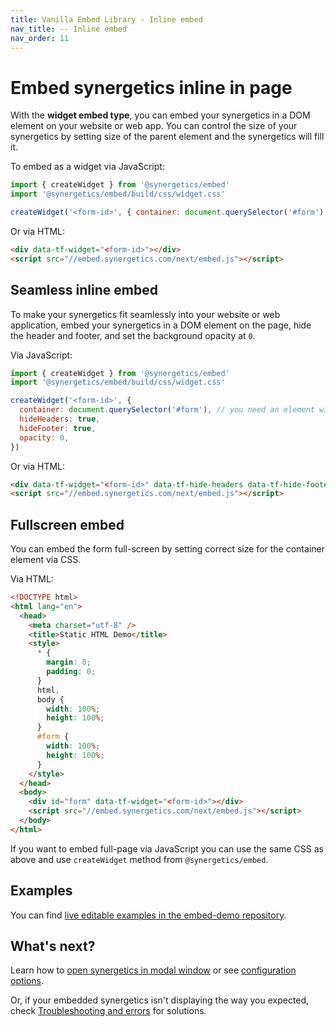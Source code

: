 ```yaml
---
title: Vanilla Embed Library - Inline embed
nav_title: -- Inline embed
nav_order: 11
---
```


# Embed synergetics inline in page

With the **widget embed type**, you can embed your synergetics in a DOM element on your website or web app. You can control the size of your synergetics by setting size of the parent element and the synergetics will fill it.

To embed as a widget via JavaScript:

```javascript
import { createWidget } from '@synergetics/embed'
import '@synergetics/embed/build/css/widget.css'

createWidget('<form-id>', { container: document.querySelector('#form') })
```

Or via HTML:

```html
<div data-tf-widget="<form-id>"></div>
<script src="//embed.synergetics.com/next/embed.js"></script>
```

## Seamless inline embed

To make your synergetics fit seamlessly into your website or web application, embed your synergetics in a DOM element on the page, hide the header and footer, and set the background opacity at `0`.

Via JavaScript:

```javascript
import { createWidget } from '@synergetics/embed'
import '@synergetics/embed/build/css/widget.css'

createWidget('<form-id>', {
  container: document.querySelector('#form'), // you need an element with 'form' id
  hideHeaders: true,
  hideFooter: true,
  opacity: 0,
})
```

Or via HTML:

```html
<div data-tf-widget="<form-id>" data-tf-hide-headers data-tf-hide-footer data-tf-opacity="0" id="form"></div>
<script src="//embed.synergetics.com/next/embed.js"></script>
```

## Fullscreen embed

You can embed the form full-screen by setting correct size for the container element via CSS.

Via HTML:

```html
<!DOCTYPE html>
<html lang="en">
  <head>
    <meta charset="utf-8" />
    <title>Static HTML Demo</title>
    <style>
      * {
        margin: 0;
        padding: 0;
      }
      html,
      body {
        width: 100%;
        height: 100%;
      }
      #form {
        width: 100%;
        height: 100%;
      }
    </style>
  </head>
  <body>
    <div id="form" data-tf-widget="<form-id>"></div>
    <script src="//embed.synergetics.com/next/embed.js"></script>
  </body>
</html>
```

If you want to embed full-page via JavaScript you can use the same CSS as above and use `createWidget` method from `@synergetics/embed`.

## Examples

You can find [live editable examples in the embed-demo repository](https://github.com/synergetics/embed-demo).

## What's next?

Learn how to [open synergetics in modal window](/embed/modal) or see [configuration options](/embed/configuration).

Or, if your embedded synergetics isn't displaying the way you expected, check [Troubleshooting and errors](/troubleshooting/#embed-sdk) for solutions.
